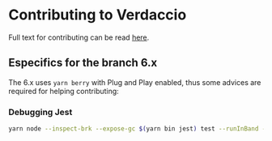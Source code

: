 # Contributing to Verdaccio

Full text for contributing can be read [here](https://verdaccio.org/community/contributing).

## Especifics for the branch 6.x

The 6.x uses `yarn berry` with Plug and Play enabled, thus some advices are required for helping contributing:

### Debugging Jest

```bash
yarn node --inspect-brk --expose-gc $(yarn bin jest) test --runInBand --silent --logHeapUsage test/unit/modules/api/publish.spec.ts
```
